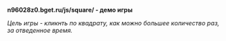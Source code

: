 **n96028z0.bget.ru/js/square/ - демо игры**

_Цель игры - кликнть по квадрату, как можно большее количество раз, за отведенное время._
